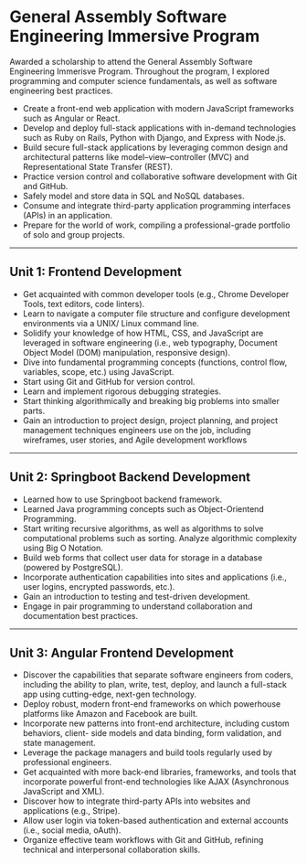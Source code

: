 # General Assembly Software Engineering Immersive Program
Awarded a scholarship to attend the General Assembly Software Engineering Immerisve Program. Throughout the program, I explored programming and computer science fundamentals, as well as software engineering best practices.
* Create a front-end web application with modern JavaScript frameworks such as Angular or React.
* Develop and deploy full-stack applications with in-demand technologies such as Ruby on Rails, Python with Django, and Express with Node.js.
* Build secure full-stack applications by leveraging common design and architectural patterns like model–view–controller (MVC) and Representational State Transfer (REST).
* Practice version control and collaborative software development with Git and GitHub.
* Safely model and store data in SQL and NoSQL databases.
* Consume and integrate third-party application programming interfaces (APIs) in
an application.
* Prepare for the world of work, compiling a professional-grade portfolio of solo and group projects.

-----

## Unit 1: Frontend Development
* Get acquainted with common developer tools (e.g., Chrome Developer Tools, text editors, code linters).
* Learn to navigate a computer file structure and configure development environments via a UNIX/ Linux command line.
* Solidify your knowledge of how HTML, CSS, and JavaScript are leveraged in software engineering (i.e., web typography, Document Object Model (DOM) manipulation, responsive design).
* Dive into fundamental programming concepts (functions, control flow, variables, scope, etc.) using JavaScript.
* Start using Git and GitHub for version control.
* Learn and implement rigorous debugging
strategies.
* Start thinking algorithmically and breaking big
problems into smaller parts.
* Gain an introduction to project design, project
planning, and project management techniques engineers use on the job, including wireframes, user stories, and Agile development workflows

-----

## Unit 2: Springboot Backend Development
* Learned how to use Springboot backend framework.
* Learned Java programming concepts such as Object-Orientend Programming.
* Start writing recursive algorithms, as well as algorithms to solve computational problems such as sorting. Analyze algorithmic complexity using Big O Notation.
* Build web forms that collect user data for storage in a database (powered by PostgreSQL).
* Incorporate authentication capabilities into sites and applications (i.e., user logins, encrypted passwords, etc.).
* Gain an introduction to testing and test-driven development.
* Engage in pair programming to understand collaboration and documentation best practices.

----

## Unit 3: Angular Frontend Development
* Discover the capabilities that separate software engineers from coders, including the ability to plan, write, test, deploy, and launch a full-stack app using cutting-edge, next-gen technology.
* Deploy robust, modern front-end frameworks on which powerhouse platforms like Amazon and Facebook are built.
* Incorporate new patterns into front-end architecture, including custom behaviors, client- side models and data binding, form validation, and state management.
* Leverage the package managers and build tools regularly used by professional engineers.
* Get acquainted with more back-end libraries, frameworks, and tools that incorporate powerful front-end technologies like AJAX (Asynchronous JavaScript and XML).
* Discover how to integrate third-party APIs into websites and applications (e.g., Stripe).
* Allow user login via token-based authentication and external accounts (i.e., social media, oAuth).
* Organize effective team workflows with Git and GitHub, refining technical and interpersonal collaboration skills.
